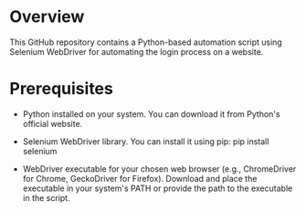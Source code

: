 
# Overview

This GitHub repository contains a Python-based automation script using Selenium WebDriver
for automating the login process on a website. 

# Prerequisites

* Python installed on your system. You can download it from Python's official website.


* Selenium WebDriver library. You can install it using pip: pip install selenium


* WebDriver executable for your chosen web browser (e.g., ChromeDriver for Chrome, GeckoDriver for Firefox). Download and place the executable in your system's PATH or provide the path to the executable in the script.
